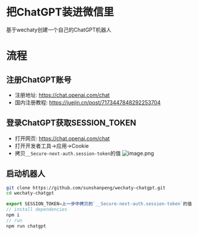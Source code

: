 
# 把ChatGPT装进微信里
基于wechaty创建一个自己的ChatGPT机器人

# 流程
## 注册ChatGPT账号
- 注册地址: https://chat.openai.com/chat
- 国内注册教程: https://juejin.cn/post/7173447848292253704
## 登录ChatGPT获取SESSION_TOKEN
- 打开网页: https://chat.openai.com/chat
- 打开开发者工具->应用->Cookie
- 拷贝`__Secure-next-auth.session-token`的值
![image.png](https://cdn.nlark.com/yuque/0/2022/png/2777249/1670287051371-acd694da-cd3f-46c4-97c4-96438965f8a4.png#averageHue=%232d3136&clientId=uf4023d0a-0da7-4&crop=0&crop=0&crop=1&crop=1&from=paste&height=497&id=u77b3570c&margin=%5Bobject%20Object%5D&name=image.png&originHeight=994&originWidth=1586&originalType=binary&ratio=1&rotation=0&showTitle=false&size=796464&status=done&style=none&taskId=uf4e7e669-4feb-431a-80b7-f7ab47c9113&title=&width=793)

## 启动机器人
```bash
git clone https://github.com/sunshanpeng/wechaty-chatgpt.git
cd wechaty-chatgpt
```
```javascript
export SESSION_TOKEN=上一步中拷贝的`__Secure-next-auth.session-token`的值 
// install dependencies
npm i
// run
npm run chatgpt
```
